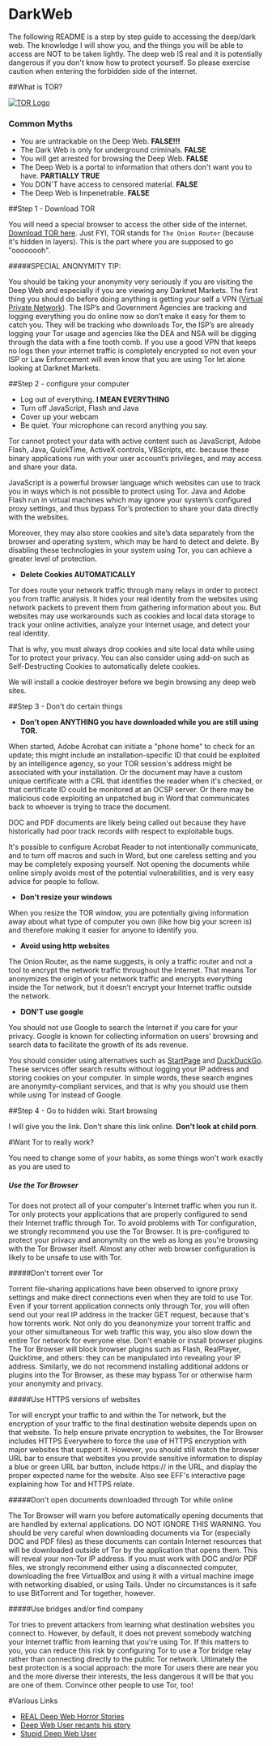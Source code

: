 # DarkWeb

The following README is a step by step guide to accessing the deep/dark web. The knowledge I will show you, and the things you
will be able to access are NOT to be taken lightly. The deep web IS real and it is potentially dangerous if you don't know how to protect yourself. So please exercise caution when entering the forbidden side of the internet. 

##What is TOR?

<a href="https://www.youtube.com/watch?v=jXFOeXcfcfg" target="_blank">![TOR Logo](https://www.torproject.org/images/onion.jpg "The Onion Router") </a>

### Common Myths

* You are untrackable on the Deep Web. **FALSE!!!**
* The Dark Web is only for underground criminals. **FALSE**
* You will get arrested for browsing the Deep Web. **FALSE**
* The Deep Web is a portal to information that others don't want you to have. **PARTIALLY TRUE**
* You DON'T have access to censored material. **FALSE**
* The Deep Web is Impenetrable. **FALSE**

##Step 1 - Download TOR

You will need a special browser to access the other side of the internet. [Download TOR here](https://www.torproject.org/download/download.html.en).
Just FYI, TOR stands for `The Onion Router` (because it's hidden in layers). This is the part where you are supposed to go "oooooooh".

#####SPECIAL ANONYMITY TIP:

You should be taking your anonymity very seriously if you are visiting the Deep Web and especially if you are viewing any Darknet Markets. The first thing you should do before doing anything is getting your self a VPN ([Virtual Private Network](https://en.wikipedia.org/wiki/Virtual_private_network)). The ISP’s and Government Agencies are tracking and logging everything you do online now so don’t make it easy for them to catch you. They will be tracking who downloads Tor, the ISP’s are already logging your Tor usage and agencies like the DEA and NSA will be digging through the data with a fine tooth comb. If you use a good VPN that keeps no logs then your internet traffic is completely encrypted so not even your ISP or Law Enforcement will even know that you are using Tor let alone looking at Darknet Markets.

##Step 2 - configure your computer

* Log out of everything. **I MEAN EVERYTHING**
* Turn off JavaScript, Flash and Java
* Cover up your webcam
* Be quiet. Your microphone can record anything you say. 

Tor cannot protect your data with active content such as JavaScript, Adobe Flash, Java, QuickTime, ActiveX controls, VBScripts, etc.
because these binary applications run with your user account’s privileges, and may access and share your data.

JavaScript is a powerful browser language which websites can use to track you in ways which is not possible to protect using Tor. Java
and Adobe Flash run in virtual machines which may ignore your system’s configured proxy settings, and thus bypass Tor’s protection to
share your data directly with the websites.

Moreover, they may also store cookies and site’s data separately from the browser and operating system, which may be hard to detect and
delete. By disabling these technologies in your system using Tor, you can achieve a greater level of protection.

* **Delete Cookies AUTOMATICALLY**

Tor does route your network traffic through many relays in order to protect you from traffic analysis. It hides your real identity from the websites using network packets to prevent them from gathering information about you. But websites may use workarounds such as cookies and local data storage to track your online activities, analyze your Internet usage, and detect your real identity.

That is why, you must always drop cookies and site local data while using Tor to protect your privacy. You can also consider using add-on such as Self-Destructing Cookies to automatically delete cookies.

We will install a cookie destroyer before we begin browsing any deep web sites.


##Step 3 - Don't do certain things

* **Don't open ANYTHING you have downloaded while you are still using TOR.**

When started, Adobe Acrobat can initiate a "phone home" to check for an update; this might include an installation-specific ID that could be exploited by an intelligence agency, so your TOR session's address might be associated with your installation. Or the document may have a custom unique certificate with a CRL that identifies the reader when it's checked, or that certificate ID could be monitored at an OCSP server. Or there may be malicious code exploiting an unpatched bug in Word that communicates back to whoever is trying to trace the document.

DOC and PDF documents are likely being called out because they have historically had poor track records with respect to exploitable bugs.

It's possible to configure Acrobat Reader to not intentionally communicate, and to turn off macros and such in Word, but one careless setting and you may be completely exposing yourself. Not opening the documents while online simply avoids most of the potential vulnerabilities, and is very easy advice for people to follow.

* **Don't resize your windows** 

When you resize the TOR window, you are potentially giving information away about what type of computer you own (like how big your screen is) and therefore making it easier for anyone to identify you.


* **Avoid using http websites**

The Onion Router, as the name suggests, is only a traffic router and not a tool to encrypt the network traffic throughout the Internet.
That means Tor anonymizes the origin of your network traffic and encrypts everything inside the Tor network, but it doesn’t encrypt your
Internet traffic outside the network.

* **DON'T use google**

You should not use Google to search the Internet if you care for your privacy. Google is known for collecting information on users’ browsing and search data to facilitate the growth of its ads revenue.

You should consider using alternatives such as [StartPage](https://startpage.com/) and [DuckDuckGo](https://duckduckgo.com/). These services offer search results without logging your IP address and storing cookies on your computer. In simple words, these search engines are anonymity-compliant services, and that is why you should use them while using Tor instead of Google.

##Step 4 - Go to hidden wiki. Start browsing

I will give you the link. Don't share this link online. **Don't look at child porn**. 

#Want Tor to really work?

You need to change some of your habits, as some things won't work exactly as you are used to

##### Use the Tor Browser

Tor does not protect all of your computer's Internet traffic when you run it. Tor only protects your applications that are properly configured to send their Internet traffic through Tor. To avoid problems with Tor configuration, we strongly recommend you use the Tor Browser. It is pre-configured to protect your privacy and anonymity on the web as long as you're browsing with the Tor Browser itself. Almost any other web browser configuration is likely to be unsafe to use with Tor.

#####Don't torrent over Tor

Torrent file-sharing applications have been observed to ignore proxy settings and make direct connections even when they are told to use Tor. Even if your torrent application connects only through Tor, you will often send out your real IP address in the tracker GET request, because that's how torrents work. Not only do you deanonymize your torrent traffic and your other simultaneous Tor web traffic this way, you also slow down the entire Tor network for everyone else.
Don't enable or install browser plugins
The Tor Browser will block browser plugins such as Flash, RealPlayer, Quicktime, and others: they can be manipulated into revealing your IP address. Similarly, we do not recommend installing additional addons or plugins into the Tor Browser, as these may bypass Tor or otherwise harm your anonymity and privacy.

#####Use HTTPS versions of websites

Tor will encrypt your traffic to and within the Tor network, but the encryption of your traffic to the final destination website depends upon on that website. To help ensure private encryption to websites, the Tor Browser includes HTTPS Everywhere to force the use of HTTPS encryption with major websites that support it. However, you should still watch the browser URL bar to ensure that websites you provide sensitive information to display a blue or green URL bar button, include https:// in the URL, and display the proper expected name for the website. Also see EFF's interactive page explaining how Tor and HTTPS relate.

#####Don't open documents downloaded through Tor while online

The Tor Browser will warn you before automatically opening documents that are handled by external applications. DO NOT IGNORE THIS WARNING. You should be very careful when downloading documents via Tor (especially DOC and PDF files) as these documents can contain Internet resources that will be downloaded outside of Tor by the application that opens them. This will reveal your non-Tor IP address. If you must work with DOC and/or PDF files, we strongly recommend either using a disconnected computer, downloading the free VirtualBox and using it with a virtual machine image with networking disabled, or using Tails. Under no circumstances is it safe to use BitTorrent and Tor together, however.

#####Use bridges and/or find company

Tor tries to prevent attackers from learning what destination websites you connect to. However, by default, it does not prevent somebody watching your Internet traffic from learning that you're using Tor. If this matters to you, you can reduce this risk by configuring Tor to use a Tor bridge relay rather than connecting directly to the public Tor network. Ultimately the best protection is a social approach: the more Tor users there are near you and the more diverse their interests, the less dangerous it will be that you are one of them. Convince other people to use Tor, too!

#Various Links

* [REAL Deep Web Horror Stories](https://www.youtube.com/watch?v=las201z57Wc)
* [Deep Web User recants his story](https://www.reddit.com/r/deepweb/comments/2vryi8/my_visits_to_the_darkest_sites_on_the_deep_web/)
* [Stupid Deep Web User](https://www.reddit.com/r/nosleep/comments/3f3c6n/i_thought_the_deepweb_was_a_joke_please_help_me/)

